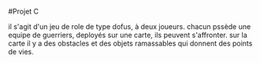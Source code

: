 #Projet C

il s'agit d'un jeu de role de type dofus, à deux joueurs.
chacun pssède une equipe de guerriers, deployés sur une carte, ils peuvent s'affronter.
sur la carte il y a des obstacles et des objets ramassables qui donnent des points de vies.
